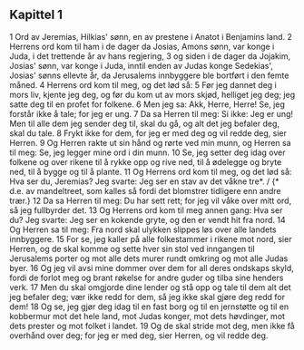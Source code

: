 ## Kapittel 1

1 Ord av Jeremias, Hilkias' sønn, en av prestene i Anatot i Benjamins land.
2 Herrens ord kom til ham i de dager da Josias, Amons sønn, var konge i Juda, i det trettende år av hans regjering,
3 og siden i de dager da Jojakim, Josias' sønn, var konge i Juda, inntil enden av Judas konge Sedekias', Josias' sønns ellevte år, da Jerusalems innbyggere ble bortført i den femte måned.
4 Herrens ord kom til meg, og det lød så:
5 Før jeg dannet deg i mors liv, kjente jeg deg, og før du kom ut av mors skjød, helliget jeg deg; jeg satte deg til en profet for folkene.
6 Men jeg sa: Akk, Herre, Herre! Se, jeg forstår ikke å tale; for jeg er ung.
7 Da sa Herren til meg: Si ikke: Jeg er ung! Men til alle dem jeg sender deg til, skal du gå, og alt det jeg befaler deg, skal du tale.
8 Frykt ikke for dem, for jeg er med deg og vil redde deg, sier Herren.
9 Og Herren rakte ut sin hånd og rørte ved min munn, og Herren sa til meg: Se, jeg legger mine ord i din munn.
10 Se, jeg setter deg idag over folkene og over rikene til å rykke opp og rive ned, til å ødelegge og bryte ned, til å bygge og til å plante.
11 Og Herrens ord kom til meg, og det lød så: Hva ser du, Jeremias? Jeg svarte: Jeg ser en stav av det våkne tre*. / {* d.e. av mandeltreet, som kalles så fordi det blomstrer tidligere enn andre trær.}
12 Da sa Herren til meg: Du har sett rett; for jeg vil våke over mitt ord, så jeg fullbyrder det.
13 Og Herrens ord kom til meg annen gang: Hva ser du? Jeg svarte: Jeg ser en kokende gryte, og den er vendt hit fra nord.
14 Og Herren sa til meg: Fra nord skal ulykken slippes løs over alle landets innbyggere.
15 For se, jeg kaller på alle folkestammer i rikene mot nord, sier Herren, og de skal komme og sette hver sin stol ved inngangen til Jerusalems porter og mot alle dets murer rundt omkring og mot alle Judas byer.
16 Og jeg vil avsi mine dommer over dem for all deres ondskaps skyld, fordi de forlot meg og brant røkelse for andre guder og tilba sine henders verk.
17 Men du skal omgjorde dine lender og stå opp og tale til dem alt det jeg befaler deg; vær ikke redd for dem, så jeg ikke skal gjøre deg redd for dem!
18 Og se, jeg gjør deg idag til en fast borg og til en jernstøtte og til en kobbermur mot det hele land, mot Judas konger, mot dets høvdinger, mot dets prester og mot folket i landet.
19 Og de skal stride mot deg, men ikke få overhånd over deg; for jeg er med deg, sier Herren, og vil redde deg.
